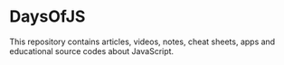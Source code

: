 # DaysOfJS
This repository contains articles, videos, notes, cheat sheets, apps and educational source codes about JavaScript.
